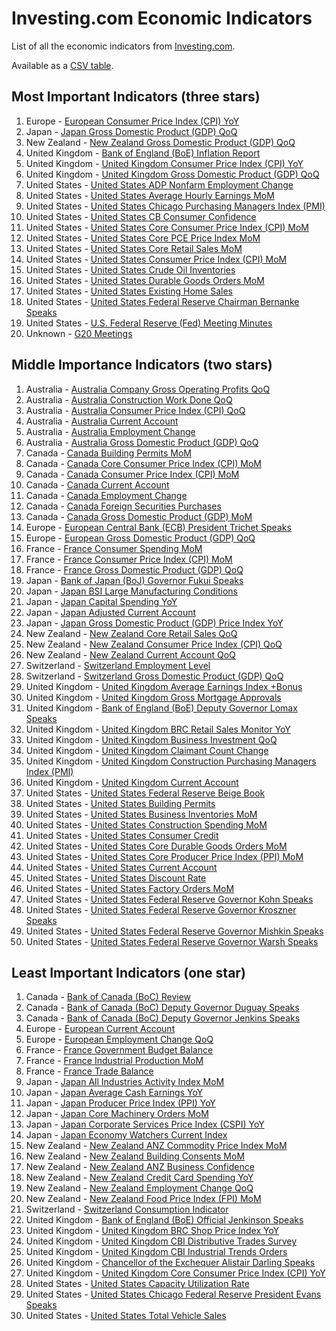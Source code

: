 # Investing.com Economic Indicators

List of all the economic indicators from [Investing.com](https://www.investing.com/).

Available as a [CSV table](economic_indicators.csv).

## Most Important Indicators (three stars)

1. Europe - [European Consumer Price Index (CPI) YoY](https://www.investing.com/economic-calendar/cpi-68)
1. Japan - [Japan Gross Domestic Product (GDP) QoQ](https://www.investing.com/economic-calendar/gdp-119)
1. New Zealand - [New Zealand Gross Domestic Product (GDP) QoQ](https://www.investing.com/economic-calendar/gdp-125)
1. United Kingdom - [Bank of England (BoE) Inflation Report](https://www.investing.com/economic-calendar/boe-inflation-report-15)
1. United Kingdom - [United Kingdom Consumer Price Index (CPI) YoY](https://www.investing.com/economic-calendar/cpi-67)
1. United Kingdom - [United Kingdom Gross Domestic Product (GDP) QoQ](https://www.investing.com/economic-calendar/gdp-121)
1. United States - [United States ADP Nonfarm Employment Change](https://www.investing.com/economic-calendar/adp-nonfarm-employment-change-1)
1. United States - [United States Average Hourly Earnings MoM](https://www.investing.com/economic-calendar/average-hourly-earnings-8)
1. United States - [United States Chicago Purchasing Managers Index (PMI)](https://www.investing.com/economic-calendar/chicago-pmi-38)
1. United States - [United States CB Consumer Confidence](https://www.investing.com/economic-calendar/cb-consumer-confidence-48)
1. United States - [United States Core Consumer Price Index (CPI) MoM](https://www.investing.com/economic-calendar/core-cpi-56)
1. United States - [United States Core PCE Price Index MoM](https://www.investing.com/economic-calendar/core-pce-price-index-61)
1. United States - [United States Core Retail Sales MoM](https://www.investing.com/economic-calendar/core-retail-sales-63)
1. United States - [United States Consumer Price Index (CPI) MoM](https://www.investing.com/economic-calendar/cpi-69)
1. United States - [United States Crude Oil Inventories](https://www.investing.com/economic-calendar/eia-crude-oil-inventories-75)
1. United States - [United States Durable Goods Orders MoM](https://www.investing.com/economic-calendar/durable-goods-orders-86)
1. United States - [United States Existing Home Sales](https://www.investing.com/economic-calendar/existing-home-sales-99)
1. United States - [United States Federal Reserve Chairman Bernanke Speaks](https://www.investing.com/economic-calendar/fed-chairman-bernanke-speaks-101)
1. United States - [U.S. Federal Reserve (Fed) Meeting Minutes](https://www.investing.com/economic-calendar/fomc-meeting-minutes-108)
1. Unknown - [G20 Meetings](https://www.investing.com/economic-calendar/g20-meetings-118)

## Middle Importance Indicators (two stars)

1. Australia - [Australia Company Gross Operating Profits QoQ](https://www.investing.com/economic-calendar/company-gross-operating-profits-40)
1. Australia - [Australia Construction Work Done QoQ](https://www.investing.com/economic-calendar/construction-work-done-46)
1. Australia - [Australia Consumer Price Index (CPI) QoQ](https://www.investing.com/economic-calendar/cpi-73)
1. Australia - [Australia Current Account](https://www.investing.com/economic-calendar/current-account-80)
1. Australia - [Australia Employment Change](https://www.investing.com/economic-calendar/employment-change-94)
1. Australia - [Australia Gross Domestic Product (GDP) QoQ](https://www.investing.com/economic-calendar/gdp-124)
1. Canada - [Canada Building Permits MoM](https://www.investing.com/economic-calendar/building-permits-24)
1. Canada - [Canada Core Consumer Price Index (CPI) MoM](https://www.investing.com/economic-calendar/core-cpi-57)
1. Canada - [Canada Consumer Price Index (CPI) MoM](https://www.investing.com/economic-calendar/cpi-70)
1. Canada - [Canada Current Account](https://www.investing.com/economic-calendar/current-account-79)
1. Canada - [Canada Employment Change](https://www.investing.com/economic-calendar/employment-change-95)
1. Canada - [Canada Foreign Securities Purchases](https://www.investing.com/economic-calendar/foreign-securities-purchases-109)
1. Canada - [Canada Gross Domestic Product (GDP) MoM](https://www.investing.com/economic-calendar/gdp-123)
1. Europe - [European Central Bank (ECB) President Trichet Speaks](https://www.investing.com/economic-calendar/ecb-president-trichet-speaks-88)
1. Europe - [European Gross Domestic Product (GDP) QoQ](https://www.investing.com/economic-calendar/gdp-120)
1. France - [France Consumer Spending MoM](https://www.investing.com/economic-calendar/french-consumer-spending-111)
1. France - [France Consumer Price Index (CPI) MoM](https://www.investing.com/economic-calendar/french-cpi-112)
1. France - [France Gross Domestic Product (GDP) QoQ](https://www.investing.com/economic-calendar/french-gdp-113)
1. Japan - [Bank of Japan (BoJ) Governor Fukui Speaks](https://www.investing.com/economic-calendar/boj-governor-fukui-speaks-17)
1. Japan - [Japan BSI Large Manufacturing Conditions](https://www.investing.com/economic-calendar/bsi-large-manufacturing-conditions-21)
1. Japan - [Japan Capital Spending YoY](https://www.investing.com/economic-calendar/capital-spending-32)
1. Japan - [Japan Adjusted Current Account](https://www.investing.com/economic-calendar/adjusted-current-account-77)
1. Japan - [Japan Gross Domestic Product (GDP) Price Index YoY](https://www.investing.com/economic-calendar/gdp-price-index-126)
1. New Zealand - [New Zealand Core Retail Sales QoQ](https://www.investing.com/economic-calendar/core-retail-sales-64)
1. New Zealand - [New Zealand Consumer Price Index (CPI) QoQ](https://www.investing.com/economic-calendar/cpi-72)
1. New Zealand - [New Zealand Current Account QoQ](https://www.investing.com/economic-calendar/current-account-82)
1. Switzerland - [Switzerland Employment Level](https://www.investing.com/economic-calendar/employment-level-98)
1. Switzerland - [Switzerland Gross Domestic Product (GDP) QoQ](https://www.investing.com/economic-calendar/swiss-gdp-122)
1. United Kingdom - [United Kingdom Average Earnings Index +Bonus](https://www.investing.com/economic-calendar/average-earnings-index-bonus-7)
1. United Kingdom - [United Kingdom Gross Mortgage Approvals](https://www.investing.com/economic-calendar/gross-mortgage-approvals-9)
1. United Kingdom - [Bank of England (BoE) Deputy Governor Lomax Speaks](https://www.investing.com/economic-calendar/boe-deputy-governor-lomax-speaks-14)
1. United Kingdom - [United Kingdom BRC Retail Sales Monitor YoY](https://www.investing.com/economic-calendar/brc-retail-sales-monitor-18)
1. United Kingdom - [United Kingdom Business Investment QoQ](https://www.investing.com/economic-calendar/business-investment-30)
1. United Kingdom - [United Kingdom Claimant Count Change](https://www.investing.com/economic-calendar/claimant-count-change-39)
1. United Kingdom - [United Kingdom Construction Purchasing Managers Index (PMI)](https://www.investing.com/economic-calendar/construction-pmi-44)
1. United Kingdom - [United Kingdom Current Account](https://www.investing.com/economic-calendar/current-account-83)
1. United States - [United States Federal Reserve Beige Book](https://www.investing.com/economic-calendar/beige-book-10)
1. United States - [United States Building Permits](https://www.investing.com/economic-calendar/building-permits-25)
1. United States - [United States Business Inventories MoM](https://www.investing.com/economic-calendar/business-inventories-29)
1. United States - [United States Construction Spending MoM](https://www.investing.com/economic-calendar/construction-spending-45)
1. United States - [United States Consumer Credit](https://www.investing.com/economic-calendar/consumer-credit-52)
1. United States - [United States Core Durable Goods Orders MoM](https://www.investing.com/economic-calendar/core-durable-goods-orders-59)
1. United States - [United States Core Producer Price Index (PPI) MoM](https://www.investing.com/economic-calendar/core-ppi-62)
1. United States - [United States Current Account](https://www.investing.com/economic-calendar/current-account-81)
1. United States - [United States Discount Rate](https://www.investing.com/economic-calendar/discount-rate-84)
1. United States - [United States Factory Orders MoM](https://www.investing.com/economic-calendar/factory-orders-100)
1. United States - [United States Federal Reserve Governor Kohn Speaks](https://www.investing.com/economic-calendar/fed-governor-kohn-speaks-102)
1. United States - [United States Federal Reserve Governor Kroszner Speaks](https://www.investing.com/economic-calendar/fed-governor-kroszner-speaks-103)
1. United States - [United States Federal Reserve Governor Mishkin Speaks](https://www.investing.com/economic-calendar/fed-governor-mishkin-speaks-104)
1. United States - [United States Federal Reserve Governor Warsh Speaks](https://www.investing.com/economic-calendar/fed-governor-warsh-speaks-105)

## Least Important Indicators (one star)

1. Canada - [Bank of Canada (BoC) Review](https://www.investing.com/economic-calendar/boc-review-11)
1. Canada - [Bank of Canada (BoC) Deputy Governor Duguay Speaks](https://www.investing.com/economic-calendar/boc-deputy-governor-duguay-speaks-12)
1. Canada - [Bank of Canada (BoC) Deputy Governor Jenkins Speaks](https://www.investing.com/economic-calendar/boc-deputy-governor-jenkins-speaks-13)
1. Europe - [European Current Account](https://www.investing.com/economic-calendar/current-account-78)
1. Europe - [European Employment Change QoQ](https://www.investing.com/economic-calendar/employment-change-96)
1. France - [France Government Budget Balance](https://www.investing.com/economic-calendar/french-government-budget-balance-114)
1. France - [France Industrial Production MoM](https://www.investing.com/economic-calendar/french-industrial-production-115)
1. France - [France Trade Balance](https://www.investing.com/economic-calendar/french-trade-balance-117)
1. Japan - [Japan All Industries Activity Index MoM](https://www.investing.com/economic-calendar/all-industries-activity-index.-4)
1. Japan - [Japan Average Cash Earnings YoY](https://www.investing.com/economic-calendar/average-cash-earnings-6)
1. Japan - [Japan Producer Price Index (PPI) YoY](https://www.investing.com/economic-calendar/ppi-35)
1. Japan - [Japan Core Machinery Orders MoM](https://www.investing.com/economic-calendar/core-machinery-orders-60)
1. Japan - [Japan Corporate Services Price Index (CSPI) YoY](https://www.investing.com/economic-calendar/cspi-76)
1. Japan - [Japan Economy Watchers Current Index](https://www.investing.com/economic-calendar/economy-watchers-current-index-91)
1. New Zealand - [New Zealand ANZ Commodity Price Index MoM](https://www.investing.com/economic-calendar/anz-commodity-price-index-5)
1. New Zealand - [New Zealand Building Consents MoM](https://www.investing.com/economic-calendar/building-consents-23)
1. New Zealand - [New Zealand ANZ Business Confidence](https://www.investing.com/economic-calendar/anz-business-confidence-27)
1. New Zealand - [New Zealand Credit Card Spending YoY](https://www.investing.com/economic-calendar/credit-card-spending-74)
1. New Zealand - [New Zealand Employment Change QoQ](https://www.investing.com/economic-calendar/employment-change-93)
1. New Zealand - [New Zealand Food Price Index (FPI) MoM](https://www.investing.com/economic-calendar/fpi-110)
1. Switzerland - [Switzerland Consumption Indicator](https://www.investing.com/economic-calendar/consumption-indicator-54)
1. United Kingdom - [Bank of England (BoE) Official Jenkinson Speaks](https://www.investing.com/economic-calendar/boe-official-jenkinson-speaks-16)
1. United Kingdom - [United Kingdom BRC Shop Price Index YoY](https://www.investing.com/economic-calendar/brc-shop-price-index-19)
1. United Kingdom - [United Kingdom CBI Distributive Trades Survey](https://www.investing.com/economic-calendar/cbi-distributive-trades-realized-33)
1. United Kingdom - [United Kingdom CBI Industrial Trends Orders](https://www.investing.com/economic-calendar/cbi-industrial-trends-orders-34)
1. United Kingdom - [Chancellor of the Exchequer Alistair Darling Speaks](https://www.investing.com/economic-calendar/chancellor-darling-speaks-36)
1. United Kingdom - [United Kingdom Core Consumer Price Index (CPI) YoY](https://www.investing.com/economic-calendar/core-cpi-55)
1. United States - [United States Capacity Utilization Rate](https://www.investing.com/economic-calendar/capacity-utilization-rate-31)
1. United States - [United States Chicago Federal Reserve President Evans Speaks](https://www.investing.com/economic-calendar/chicago-fed-president-evans-speaks-37)
1. United States - [United States Total Vehicle Sales](https://www.investing.com/economic-calendar/total-vehicle-sales-85)
